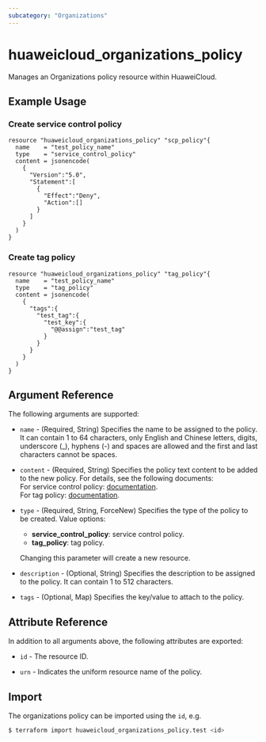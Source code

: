 ```yaml
---
subcategory: "Organizations"
---
```


# huaweicloud_organizations_policy

Manages an Organizations policy resource within HuaweiCloud.

## Example Usage

### Create service control policy

```hcl
resource "huaweicloud_organizations_policy" "scp_policy"{
  name    = "test_policy_name"
  type    = "service_control_policy"
  content = jsonencode(
    {
      "Version":"5.0",
      "Statement":[
        {
          "Effect":"Deny",
          "Action":[]
        }
      ]
    }
  )
}
```

### Create tag policy

```hcl
resource "huaweicloud_organizations_policy" "tag_policy"{
  name    = "test_policy_name"
  type    = "tag_policy"
  content = jsonencode(
    {
      "tags":{
        "test_tag":{
          "test_key":{
            "@@assign":"test_tag"
          }
        }
      }
    }
  )
}
```

## Argument Reference

The following arguments are supported:

* `name` - (Required, String) Specifies the name to be assigned to the policy. It can contain 1 to 64 characters, only
  English and Chinese letters, digits, underscore (_), hyphens (-) and spaces are allowed and the first and last
  characters cannot be spaces.

* `content` - (Required, String) Specifies the policy text content to be added to the new policy. For details, see the
  following documents:
  <br/> For service control policy: [documentation](https://support.huaweicloud.com/intl/en-us/usermanual-organizations/org_03_0033.html).
  <br/> For tag policy: [documentation](https://support.huaweicloud.com/intl/en-us/usermanual-organizations/org_03_0068.html).

* `type` - (Required, String, ForceNew) Specifies the type of the policy to be created. Value options:
  + **service_control_policy**: service control policy.
  + **tag_policy**: tag policy.

  Changing this parameter will create a new resource.

* `description` - (Optional, String) Specifies the description to be assigned to the policy. It can contain 1 to 512
  characters.

* `tags` - (Optional, Map) Specifies the key/value to attach to the policy.

## Attribute Reference

In addition to all arguments above, the following attributes are exported:

* `id` - The resource ID.

* `urn` - Indicates the uniform resource name of the policy.

## Import

The organizations policy can be imported using the `id`, e.g.

```bash
$ terraform import huaweicloud_organizations_policy.test <id>
```
